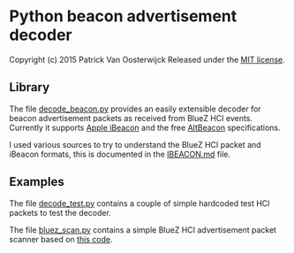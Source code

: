 # Python beacon advertisement decoder

Copyright (c) 2015 Patrick Van Oosterwijck
Released under the [MIT license](LICENSE).

## Library

The file [decode_beacon.py](decode_beacon.py) provides an easily extensible decoder for beacon advertisement packets as received from BlueZ HCI events.  Currently it supports [Apple iBeacon](https://developer.apple.com/ibeacon/) and the free [AltBeacon](https://github.com/AltBeacon/spec) specifications.

I used various sources to try to understand the BlueZ HCI packet and iBeacon formats, this is documented in the [IBEACON.md](IBEACON.md) file.

## Examples

The file [decode_test.py](decode_test.py) contains a couple of simple hardcoded test HCI packets to test the decoder.

The file [bluez_scan.py](bluez_scan.py) contains a simple BlueZ HCI advertisement packet scanner based on [this code](https://github.com/switchdoclabs/iBeacon-Scanner-).
